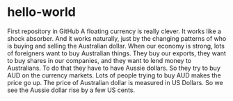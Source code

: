 # hello-world
First repository in GitHub
A floating currency is really clever. It works like a shock absorber. And it works naturally, just by the changing patterns of who is buying and selling the Australian dollar.
When our economy is strong, lots of foreigners want to buy Australian things. They buy our exports, they want to buy shares in our companies, and they want to lend money to Australians.
To do that they have to have Aussie dollars. So they try to buy AUD on the currency markets. Lots of people trying to buy AUD makes the price go up. The price of Australian dollar is measured in US Dollars. So we see the Aussie dollar rise by a few US cents.
